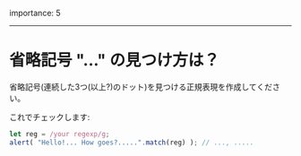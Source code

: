 importance: 5

---

#  省略記号 "..." の見つけ方は？

省略記号(連続した3つ(以上?)のドット)を見つける正規表現を作成してください。

これでチェックします:

```js
let reg = /your regexp/g;
alert( "Hello!... How goes?.....".match(reg) ); // ..., .....
```
